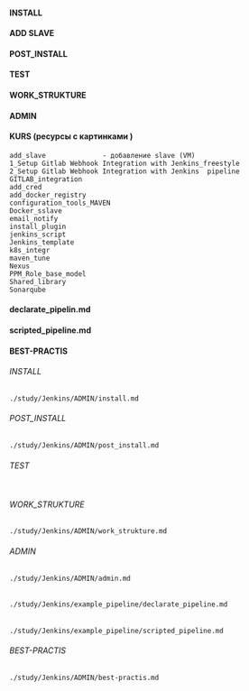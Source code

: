 #### INSTALL 
#### ADD SLAVE
#### POST_INSTALL
#### TEST
#### WORK_STRUKTURE
#### ADMIN
#### KURS (ресурсы с картинками )
```
add_slave              - добавление slave (VM)       
1_Setup Gitlab Webhook Integration with Jenkins_freestyle 
2_Setup Gitlab Webhook Integration with Jenkins  pipeline
GITLAB_integration
add_cred
add_docker_registry
configuration_tools_MAVEN
Docker_sslave
email_notify
install_plugin
jenkins_script
Jenkins_template
k8s_integr
maven_tune
Nexus
PPM_Role_base_model
Shared_library
Sonarqube
```
#### declarate_pipelin.md
#### scripted_pipeline.md
####
#### BEST-PRACTIS

###### INSTALL
```
./study/Jenkins/ADMIN/install.md
```
###### POST_INSTALL
```
./study/Jenkins/ADMIN/post_install.md
```
###### TEST
```

```
###### WORK_STRUKTURE
```
./study/Jenkins/ADMIN/work_strukture.md
```
###### ADMIN
```
./study/Jenkins/ADMIN/admin.md
```
######
```
./study/Jenkins/example_pipeline/declarate_pipeline.md
```
######
```
./study/Jenkins/example_pipeline/scripted_pipeline.md
```
###### BEST-PRACTIS
```
./study/Jenkins/ADMIN/best-practis.md
```
